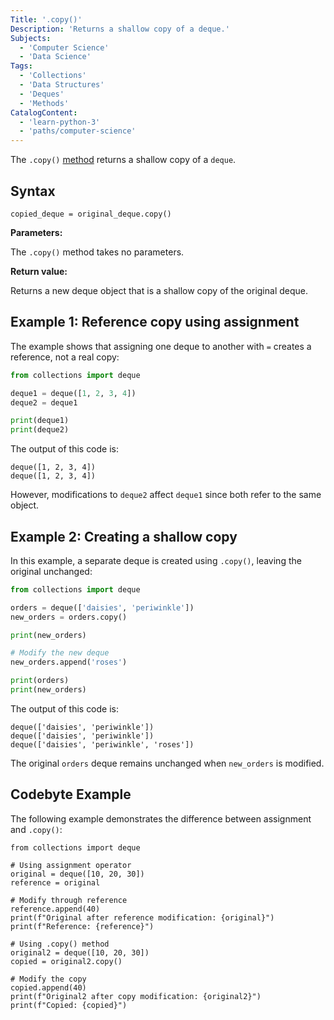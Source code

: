 ```yaml
---
Title: '.copy()'
Description: 'Returns a shallow copy of a deque.'
Subjects:
  - 'Computer Science'
  - 'Data Science'
Tags:
  - 'Collections'
  - 'Data Structures'
  - 'Deques'
  - 'Methods'
CatalogContent:
  - 'learn-python-3'
  - 'paths/computer-science'
---
```


The `.copy()` [method](https://www.codecademy.com/resources/docs/python/methods) returns a shallow copy of a `deque`.

## Syntax

```pseudo
copied_deque = original_deque.copy()
```

**Parameters:**

The `.copy()` method takes no parameters.

**Return value:**

Returns a new deque object that is a shallow copy of the original deque.

## Example 1: Reference copy using assignment

The example shows that assigning one deque to another with `=` creates a reference, not a real copy:

```py
from collections import deque

deque1 = deque([1, 2, 3, 4])
deque2 = deque1

print(deque1)
print(deque2)
```

The output of this code is:

```shell
deque([1, 2, 3, 4])
deque([1, 2, 3, 4])
```

However, modifications to `deque2` affect `deque1` since both refer to the same object.

## Example 2: Creating a shallow copy

In this example, a separate deque is created using `.copy()`, leaving the original unchanged:

```py
from collections import deque

orders = deque(['daisies', 'periwinkle'])
new_orders = orders.copy()

print(new_orders)

# Modify the new deque
new_orders.append('roses')

print(orders)
print(new_orders)
```

The output of this code is:

```shell
deque(['daisies', 'periwinkle'])
deque(['daisies', 'periwinkle'])
deque(['daisies', 'periwinkle', 'roses'])
```

The original `orders` deque remains unchanged when `new_orders` is modified.

## Codebyte Example

The following example demonstrates the difference between assignment and `.copy()`:

```codebyte/python
from collections import deque

# Using assignment operator
original = deque([10, 20, 30])
reference = original

# Modify through reference
reference.append(40)
print(f"Original after reference modification: {original}")
print(f"Reference: {reference}")

# Using .copy() method
original2 = deque([10, 20, 30])
copied = original2.copy()

# Modify the copy
copied.append(40)
print(f"Original2 after copy modification: {original2}")
print(f"Copied: {copied}")
```
